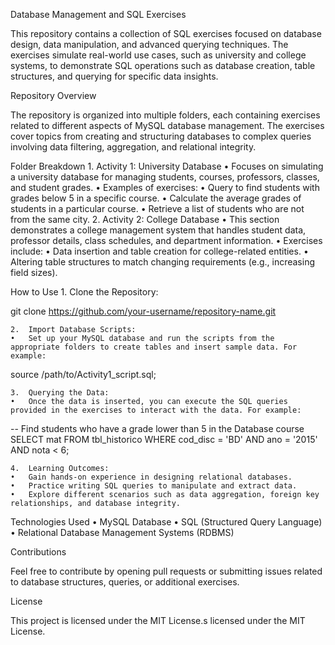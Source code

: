 Database Management and SQL Exercises

This repository contains a collection of SQL exercises focused on database design, data manipulation, and advanced querying techniques. The exercises simulate real-world use cases, such as university and college systems, to demonstrate SQL operations such as database creation, table structures, and querying for specific data insights.

Repository Overview

The repository is organized into multiple folders, each containing exercises related to different aspects of MySQL database management. The exercises cover topics from creating and structuring databases to complex queries involving data filtering, aggregation, and relational integrity.

Folder Breakdown
	1.	Activity 1: University Database
	•	Focuses on simulating a university database for managing students, courses, professors, classes, and student grades.
	•	Examples of exercises:
	•	Query to find students with grades below 5 in a specific course.
	•	Calculate the average grades of students in a particular course.
	•	Retrieve a list of students who are not from the same city.
	2.	Activity 2: College Database
	•	This section demonstrates a college management system that handles student data, professor details, class schedules, and department information.
	•	Exercises include:
	•	Data insertion and table creation for college-related entities.
	•	Altering table structures to match changing requirements (e.g., increasing field sizes).

How to Use
	1.	Clone the Repository:

git clone https://github.com/your-username/repository-name.git


	2.	Import Database Scripts:
	•	Set up your MySQL database and run the scripts from the appropriate folders to create tables and insert sample data. For example:

source /path/to/Activity1_script.sql;


	3.	Querying the Data:
	•	Once the data is inserted, you can execute the SQL queries provided in the exercises to interact with the data. For example:

-- Find students who have a grade lower than 5 in the Database course
SELECT mat FROM tbl_historico WHERE cod_disc = 'BD' AND ano = '2015' AND nota < 6;


	4.	Learning Outcomes:
	•	Gain hands-on experience in designing relational databases.
	•	Practice writing SQL queries to manipulate and extract data.
	•	Explore different scenarios such as data aggregation, foreign key relationships, and database integrity.

Technologies Used
	•	MySQL Database
	•	SQL (Structured Query Language)
	•	Relational Database Management Systems (RDBMS)

Contributions

Feel free to contribute by opening pull requests or submitting issues related to database structures, queries, or additional exercises.

License

This project is licensed under the MIT License.s licensed under the MIT License.
